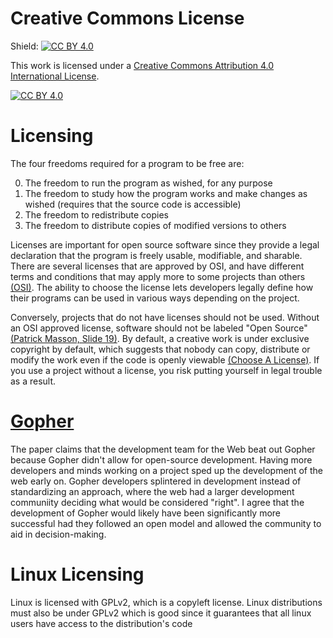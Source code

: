 # Creative Commons License

Shield: [![CC BY 4.0][cc-by-shield]][cc-by]

This work is licensed under a
[Creative Commons Attribution 4.0 International License][cc-by].

[![CC BY 4.0][cc-by-image]][cc-by]

[cc-by]: http://creativecommons.org/licenses/by/4.0/
[cc-by-image]: https://i.creativecommons.org/l/by/4.0/88x31.png
[cc-by-shield]: https://img.shields.io/badge/License-CC%20BY%204.0-lightgrey.svg

# Licensing

The four freedoms required for a program to be free are:

0. The freedom to run the program as wished, for any purpose
1. The freedom to study how the program works and make changes as wished (requires that the source code is accessible)
2. The freedom to redistribute copies
3. The freedom to distribute copies of modified versions to others

Licenses are important for open source software since they provide a legal declaration that the program is freely usable, modifiable, and sharable. There are several licenses that are approved by OSI, and have different terms and conditions that may apply more to some projects than others [(OSI)](https://opensource.org/licenses). The ability to choose the license lets developers legally define how their programs can be used in various ways depending on the project.

Conversely, projects that do not have licenses should not be used. Without an OSI approved license, software should not be labeled "Open Source" [(Patrick Masson, Slide 19)](https://github.com/rcos/CSCI-4470-OpenSource/blob/master/Modules/04.Licensing/Licensing-S2021-RPI-PatrickMasson.pdf). By default, a creative work is under exclusive copyright by default, which suggests that nobody can copy, distribute or modify the work even if the code is openly viewable [(Choose A License)](https://choosealicense.com/no-permission/). If you use a project without a license, you risk putting yourself in legal trouble as a result.

# [Gopher](https://ils.unc.edu/callee/gopherpaper.htm#explain)

The paper claims that the development team for the Web beat out Gopher because Gopher didn't allow for open-source development. Having more developers and minds working on a project sped up the development of the web early on. Gopher developers splintered in development instead of standardizing an approach, where the web had a larger development communiity deciding what would be considered "right". I agree that the development of Gopher would likely have been significantly more successful had they followed an open model and allowed the community to aid in decision-making.

# Linux Licensing

Linux is licensed with GPLv2, which is a copyleft license. Linux distributions must also be under GPLv2 which is good since it guarantees that all linux users have access to the distribution's code
